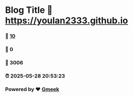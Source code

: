 # Blog Title :link: https://youlan2333.github.io 
### :page_facing_up: [10](https://youlan2333.github.io/tag.html) 
### :speech_balloon: 0 
### :hibiscus: 3006 
### :alarm_clock: 2025-05-28 20:53:23 
### Powered by :heart: [Gmeek](https://github.com/Meekdai/Gmeek)
